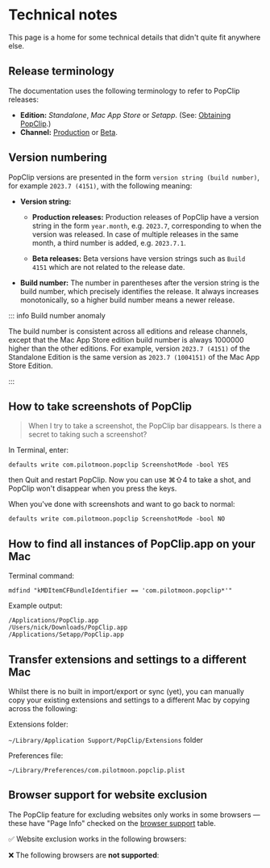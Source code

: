 <script setup>
import PageInfoBrowserList from "/src/PageInfoBrowserList.vue";
</script>

# Technical notes

This page is a home for some technical details that didn't quite fit anywhere
else.

## Release terminology

The documentation uses the following terminology to refer to PopClip releases:

- **Edition:** _Standalone_, _Mac App Store_ or _Setapp_. (See:
  [Obtaining PopClip](/guide/install#obtaining-popclip).)
- **Channel:** [Production](/download) or [Beta](/beta).

## Version numbering

PopClip versions are presented in the form `version string (build number)`, for
example `2023.7 (4151)`, with the following meaning:

- **Version string:**
  - **Production releases:** Production releases of PopClip have a version
    string in the form `year.month`, e.g. `2023.7`, corresponding to when the
    version was released. In case of multiple releases in the same month, a
    third number is added, e.g. `2023.7.1`.

  - **Beta releases:** Beta versions have version strings such as `Build 4151`
    which are not related to the release date.

- **Build number:** The number in parentheses after the version string is the
  build number, which precisely identifies the release. It always increases
  monotonically, so a higher build number means a newer release.

::: info Build number anomaly

The build number is consistent across all editions and release channels, except
that the Mac App Store edition build number is always 1000000 higher than the
other editions. For example, version `2023.7 (4151)` of the Standalone Edition
is the same version as `2023.7 (1004151)` of the Mac App Store Edition.

:::

## How to take screenshots of PopClip

> When I try to take a screenshot, the PopClip bar disappears. Is there a secret
> to taking such a screenshot?

In Terminal, enter:

`defaults write com.pilotmoon.popclip ScreenshotMode -bool YES`

then Quit and restart PopClip. Now you can use ⌘⇧4 to take a shot, and PopClip
won't disappear when you press the keys.

When you've done with screenshots and want to go back to normal:

`defaults write com.pilotmoon.popclip ScreenshotMode -bool NO`

## How to find all instances of PopClip.app on your Mac

Terminal command:

```
mdfind "kMDItemCFBundleIdentifier == 'com.pilotmoon.popclip*'"
```

Example output:

```
/Applications/PopClip.app
/Users/nick/Downloads/PopClip.app
/Applications/Setapp/PopClip.app
```

## Transfer extensions and settings to a different Mac

Whilst there is no built in import/export or sync (yet), you can manually copy
your existing extensions and settings to a different Mac by copying across the
following:

Extensions folder:

`~/Library/Application Support/PopClip/Extensions` folder

Preferences file:

`~/Library/Preferences/com.pilotmoon.popclip.plist`

## Browser support for website exclusion

The PopClip feature for excluding websites only works in some browsers — these
have "Page Info" checked on the [browser support](browsers) table.

✅ Website exclusion works in the following browsers:

<i>
<PageInfoBrowserList />
</i>

❌ The following browsers are **not supported**:

<i>
<PageInfoBrowserList unsupported/>
</i>
